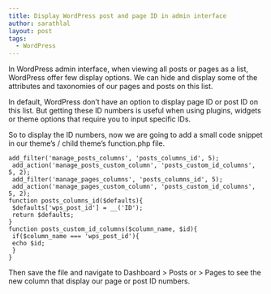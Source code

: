 ```yaml
---
title: Display WordPress post and page ID in admin interface
author: sarathlal
layout: post
tags:
  - WordPress
---
```

In WordPress admin interface, when viewing all posts or pages as a list, WordPress offer few display options. We can hide and display some of the attributes and taxonomies of our pages and posts on this list.

In default, WordPress don&#8217;t have an option to display page ID or post ID on this list. But getting these ID numbers is useful when using plugins, widgets or theme options that require you to input specific IDs.

So to display the ID numbers, now we are going to add a small code snippet in our theme&#8217;s / child theme&#8217;s function.php file.

    add_filter('manage_posts_columns', 'posts_columns_id', 5);
     add_action('manage_posts_custom_column', 'posts_custom_id_columns', 5, 2);
     add_filter('manage_pages_columns', 'posts_columns_id', 5);
     add_action('manage_pages_custom_column', 'posts_custom_id_columns', 5, 2);
    function posts_columns_id($defaults){
     $defaults['wps_post_id'] = __('ID');
     return $defaults;
    }
    function posts_custom_id_columns($column_name, $id){
     if($column_name === 'wps_post_id'){
     echo $id;
     }
    }
    

Then save the file and navigate to Dashboard > Posts or > Pages to see the new column that display our page or post ID numbers.
